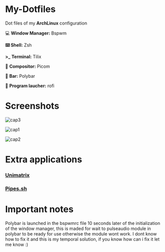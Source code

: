 # My-Dotfiles
Dot files of my **ArchLinux** configuration

:computer: **Window Manager:** Bspwm

**⌨️ Shell:** Zsh

**>_**  **Terminal:** Tilix
 
:camera_flash: **Compositor:** Picom

🚥 **Bar:** Polybar


🚀 **Program laucher:** rofi

# Screenshots

![cap3](https://user-images.githubusercontent.com/106338153/172957648-d41c0338-a4b1-40ab-bd14-ed223359528d.jpg)

![cap1](https://user-images.githubusercontent.com/106338153/172957683-4bd59497-c8db-480d-b51f-debfda0b387b.jpg)

![cap2](https://user-images.githubusercontent.com/106338153/172957665-51ce1ef4-ca6f-433a-845c-de3c713533d0.jpg)


# Extra applications

### [Unimatrix](https://github.com/will8211/unimatrix)

### [Pipes.sh](https://github.com/pipeseroni/pipes.sh)

# Important notes

Polybar is launched in the bspwmrc file 10 seconds later of the initialization of the window manager, this is maded for wait to pulseaudio module in polybar to be ready for use otherwise the module wont work.
I dont know how to fix it and this is my temporal solution, if you know how can i fix it let me know :)






